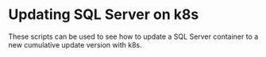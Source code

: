 # Updating SQL Server on k8s

These scripts can be used to see how to update a SQL Server container to a new cumulative update version with k8s.